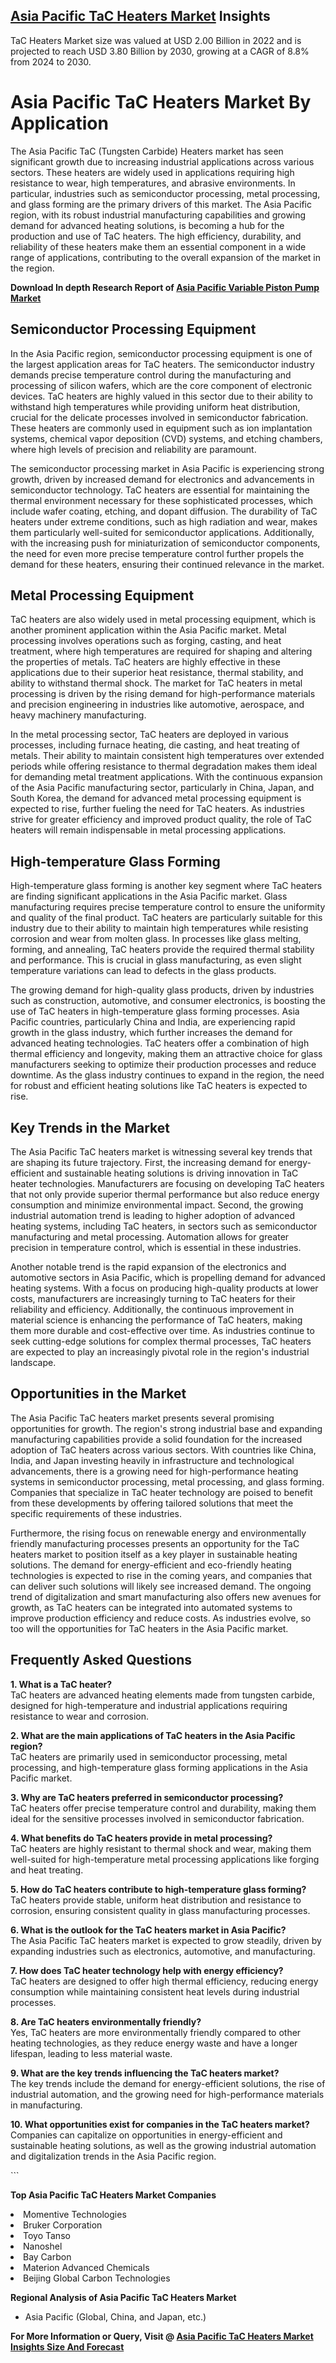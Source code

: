 <h2><a href="https://www.verifiedmarketreports.com/download-sample/?rid=266344&amp;utm_source=Github-Feb&amp;utm_medium=225" target="_blank">Asia Pacific TaC Heaters Market</a> Insights</h2><p>TaC Heaters Market size was valued at USD 2.00 Billion in 2022 and is projected to reach USD 3.80 Billion by 2030, growing at a CAGR of 8.8% from 2024 to 2030.</p><p><h1>Asia Pacific TaC Heaters Market By Application</h1> <p>The Asia Pacific TaC (Tungsten Carbide) Heaters market has seen significant growth due to increasing industrial applications across various sectors. These heaters are widely used in applications requiring high resistance to wear, high temperatures, and abrasive environments. In particular, industries such as semiconductor processing, metal processing, and glass forming are the primary drivers of this market. The Asia Pacific region, with its robust industrial manufacturing capabilities and growing demand for advanced heating solutions, is becoming a hub for the production and use of TaC heaters. The high efficiency, durability, and reliability of these heaters make them an essential component in a wide range of applications, contributing to the overall expansion of the market in the region. <p><strong>Download In depth Research Report of <a href="https://www.verifiedmarketreports.com/download-sample/?rid=236118&amp;utm_source=Pulse-Dec&amp;utm_medium=225" target="_blank">Asia Pacific Variable Piston Pump Market</a></strong></p> <h2>Semiconductor Processing Equipment</h2> <p>In the Asia Pacific region, semiconductor processing equipment is one of the largest application areas for TaC heaters. The semiconductor industry demands precise temperature control during the manufacturing and processing of silicon wafers, which are the core component of electronic devices. TaC heaters are highly valued in this sector due to their ability to withstand high temperatures while providing uniform heat distribution, crucial for the delicate processes involved in semiconductor fabrication. These heaters are commonly used in equipment such as ion implantation systems, chemical vapor deposition (CVD) systems, and etching chambers, where high levels of precision and reliability are paramount.</p> <p>The semiconductor processing market in Asia Pacific is experiencing strong growth, driven by increased demand for electronics and advancements in semiconductor technology. TaC heaters are essential for maintaining the thermal environment necessary for these sophisticated processes, which include wafer coating, etching, and dopant diffusion. The durability of TaC heaters under extreme conditions, such as high radiation and wear, makes them particularly well-suited for semiconductor applications. Additionally, with the increasing push for miniaturization of semiconductor components, the need for even more precise temperature control further propels the demand for these heaters, ensuring their continued relevance in the market.</p> <h2>Metal Processing Equipment</h2> <p>TaC heaters are also widely used in metal processing equipment, which is another prominent application within the Asia Pacific market. Metal processing involves operations such as forging, casting, and heat treatment, where high temperatures are required for shaping and altering the properties of metals. TaC heaters are highly effective in these applications due to their superior heat resistance, thermal stability, and ability to withstand thermal shock. The market for TaC heaters in metal processing is driven by the rising demand for high-performance materials and precision engineering in industries like automotive, aerospace, and heavy machinery manufacturing.</p> <p>In the metal processing sector, TaC heaters are deployed in various processes, including furnace heating, die casting, and heat treating of metals. Their ability to maintain consistent high temperatures over extended periods while offering resistance to thermal degradation makes them ideal for demanding metal treatment applications. With the continuous expansion of the Asia Pacific manufacturing sector, particularly in China, Japan, and South Korea, the demand for advanced metal processing equipment is expected to rise, further fueling the need for TaC heaters. As industries strive for greater efficiency and improved product quality, the role of TaC heaters will remain indispensable in metal processing applications.</p> <h2>High-temperature Glass Forming</h2> <p>High-temperature glass forming is another key segment where TaC heaters are finding significant applications in the Asia Pacific market. Glass manufacturing requires precise temperature control to ensure the uniformity and quality of the final product. TaC heaters are particularly suitable for this industry due to their ability to maintain high temperatures while resisting corrosion and wear from molten glass. In processes like glass melting, forming, and annealing, TaC heaters provide the required thermal stability and performance. This is crucial in glass manufacturing, as even slight temperature variations can lead to defects in the glass products.</p> <p>The growing demand for high-quality glass products, driven by industries such as construction, automotive, and consumer electronics, is boosting the use of TaC heaters in high-temperature glass forming processes. Asia Pacific countries, particularly China and India, are experiencing rapid growth in the glass industry, which further increases the demand for advanced heating technologies. TaC heaters offer a combination of high thermal efficiency and longevity, making them an attractive choice for glass manufacturers seeking to optimize their production processes and reduce downtime. As the glass industry continues to expand in the region, the need for robust and efficient heating solutions like TaC heaters is expected to rise.</p> <h2>Key Trends in the Market</h2> <p>The Asia Pacific TaC heaters market is witnessing several key trends that are shaping its future trajectory. First, the increasing demand for energy-efficient and sustainable heating solutions is driving innovation in TaC heater technologies. Manufacturers are focusing on developing TaC heaters that not only provide superior thermal performance but also reduce energy consumption and minimize environmental impact. Second, the growing industrial automation trend is leading to higher adoption of advanced heating systems, including TaC heaters, in sectors such as semiconductor manufacturing and metal processing. Automation allows for greater precision in temperature control, which is essential in these industries.</p> <p>Another notable trend is the rapid expansion of the electronics and automotive sectors in Asia Pacific, which is propelling demand for advanced heating systems. With a focus on producing high-quality products at lower costs, manufacturers are increasingly turning to TaC heaters for their reliability and efficiency. Additionally, the continuous improvement in material science is enhancing the performance of TaC heaters, making them more durable and cost-effective over time. As industries continue to seek cutting-edge solutions for complex thermal processes, TaC heaters are expected to play an increasingly pivotal role in the region's industrial landscape.</p> <h2>Opportunities in the Market</h2> <p>The Asia Pacific TaC heaters market presents several promising opportunities for growth. The region's strong industrial base and expanding manufacturing capabilities provide a solid foundation for the increased adoption of TaC heaters across various sectors. With countries like China, India, and Japan investing heavily in infrastructure and technological advancements, there is a growing need for high-performance heating systems in semiconductor processing, metal processing, and glass forming. Companies that specialize in TaC heater technology are poised to benefit from these developments by offering tailored solutions that meet the specific requirements of these industries.</p> <p>Furthermore, the rising focus on renewable energy and environmentally friendly manufacturing processes presents an opportunity for the TaC heaters market to position itself as a key player in sustainable heating solutions. The demand for energy-efficient and eco-friendly heating technologies is expected to rise in the coming years, and companies that can deliver such solutions will likely see increased demand. The ongoing trend of digitalization and smart manufacturing also offers new avenues for growth, as TaC heaters can be integrated into automated systems to improve production efficiency and reduce costs. As industries evolve, so too will the opportunities for TaC heaters in the Asia Pacific market.</p> <h2>Frequently Asked Questions</h2> <p><strong>1. What is a TaC heater?</strong><br>TaC heaters are advanced heating elements made from tungsten carbide, designed for high-temperature and industrial applications requiring resistance to wear and corrosion.</p> <p><strong>2. What are the main applications of TaC heaters in the Asia Pacific region?</strong><br>TaC heaters are primarily used in semiconductor processing, metal processing, and high-temperature glass forming applications in the Asia Pacific market.</p> <p><strong>3. Why are TaC heaters preferred in semiconductor processing?</strong><br>TaC heaters offer precise temperature control and durability, making them ideal for the sensitive processes involved in semiconductor fabrication.</p> <p><strong>4. What benefits do TaC heaters provide in metal processing?</strong><br>TaC heaters are highly resistant to thermal shock and wear, making them well-suited for high-temperature metal processing applications like forging and heat treating.</p> <p><strong>5. How do TaC heaters contribute to high-temperature glass forming?</strong><br>TaC heaters provide stable, uniform heat distribution and resistance to corrosion, ensuring consistent quality in glass manufacturing processes.</p> <p><strong>6. What is the outlook for the TaC heaters market in Asia Pacific?</strong><br>The Asia Pacific TaC heaters market is expected to grow steadily, driven by expanding industries such as electronics, automotive, and manufacturing.</p> <p><strong>7. How does TaC heater technology help with energy efficiency?</strong><br>TaC heaters are designed to offer high thermal efficiency, reducing energy consumption while maintaining consistent heat levels during industrial processes.</p> <p><strong>8. Are TaC heaters environmentally friendly?</strong><br>Yes, TaC heaters are more environmentally friendly compared to other heating technologies, as they reduce energy waste and have a longer lifespan, leading to less material waste.</p> <p><strong>9. What are the key trends influencing the TaC heaters market?</strong><br>The key trends include the demand for energy-efficient solutions, the rise of industrial automation, and the growing need for high-performance materials in manufacturing.</p> <p><strong>10. What opportunities exist for companies in the TaC heaters market?</strong><br>Companies can capitalize on opportunities in energy-efficient and sustainable heating solutions, as well as the growing industrial automation and digitalization trends in the Asia Pacific region.</p> ```</p><p><strong>Top Asia Pacific TaC Heaters Market Companies</strong></p><div data-test-id=""><p><li>Momentive Technologies</li><li> Bruker Corporation</li><li> Toyo Tanso</li><li> Nanoshel</li><li> Bay Carbon</li><li> Materion Advanced Chemicals</li><li> Beijing Global Carbon Technologies</li></p><div><strong>Regional Analysis of&nbsp;Asia Pacific TaC Heaters Market</strong></div><ul><li dir="ltr"><p dir="ltr">Asia Pacific (Global, China, and Japan, etc.)</p></li></ul><p><strong>For More Information or Query, Visit @&nbsp;</strong><strong><a href="https://www.verifiedmarketreports.com/product/tac-heaters-market/?utm_source=Github-Feb&amp;utm_medium=225" target="_blank">Asia Pacific TaC Heaters Market Insights Size And Forecast</a></strong></p></div><h2>&nbsp;</h2><div data-test-id="">&nbsp;</div>
